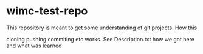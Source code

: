 # wimc-test-repo

This repository is meant to get some understanding of git projects. How this 

cloning pushing commiting etc works. See Description.txt how we got here and what was learned
